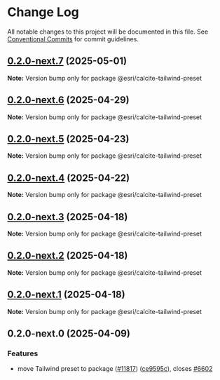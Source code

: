 # Change Log

All notable changes to this project will be documented in this file.
See [Conventional Commits](https://conventionalcommits.org) for commit guidelines.

## [0.2.0-next.7](https://github.com/Esri/calcite-design-system/compare/@esri/calcite-tailwind-preset@0.2.0-next.6...@esri/calcite-tailwind-preset@0.2.0-next.7) (2025-05-01)

**Note:** Version bump only for package @esri/calcite-tailwind-preset

## [0.2.0-next.6](https://github.com/Esri/calcite-design-system/compare/@esri/calcite-tailwind-preset@0.2.0-next.5...@esri/calcite-tailwind-preset@0.2.0-next.6) (2025-04-29)

**Note:** Version bump only for package @esri/calcite-tailwind-preset

## [0.2.0-next.5](https://github.com/Esri/calcite-design-system/compare/@esri/calcite-tailwind-preset@0.2.0-next.4...@esri/calcite-tailwind-preset@0.2.0-next.5) (2025-04-23)

**Note:** Version bump only for package @esri/calcite-tailwind-preset

## [0.2.0-next.4](https://github.com/Esri/calcite-design-system/compare/@esri/calcite-tailwind-preset@0.2.0-next.3...@esri/calcite-tailwind-preset@0.2.0-next.4) (2025-04-22)

**Note:** Version bump only for package @esri/calcite-tailwind-preset

## [0.2.0-next.3](https://github.com/Esri/calcite-design-system/compare/@esri/calcite-tailwind-preset@0.2.0-next.2...@esri/calcite-tailwind-preset@0.2.0-next.3) (2025-04-18)

**Note:** Version bump only for package @esri/calcite-tailwind-preset

## [0.2.0-next.2](https://github.com/Esri/calcite-design-system/compare/@esri/calcite-tailwind-preset@0.2.0-next.1...@esri/calcite-tailwind-preset@0.2.0-next.2) (2025-04-18)

**Note:** Version bump only for package @esri/calcite-tailwind-preset

## [0.2.0-next.1](https://github.com/Esri/calcite-design-system/compare/@esri/calcite-tailwind-preset@0.2.0-next.0...@esri/calcite-tailwind-preset@0.2.0-next.1) (2025-04-18)

**Note:** Version bump only for package @esri/calcite-tailwind-preset

## 0.2.0-next.0 (2025-04-09)

### Features

- move Tailwind preset to package ([#11817](https://github.com/Esri/calcite-design-system/issues/11817)) ([ce9595c](https://github.com/Esri/calcite-design-system/commit/ce9595cff9b1c93ab827eb9c51d6ecae6a709d0b)), closes [#6602](https://github.com/Esri/calcite-design-system/issues/6602)
